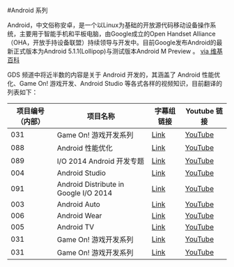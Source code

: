 #Android 系列

Android，中文俗称安卓，是一个以Linux为基础的开放源代码移动设备操作系统，主要用于智能手机和平板电脑，由Google成立的Open Handset Alliance（OHA，开放手持设备联盟）持续领导与开发中。目前Google发布Android的最新正式版本为Android 5.1.1(Lollipop)与测试版本Android M Preview 。 [via 维基百科](http://https://zh.wikipedia.org/wiki/Android)

GDS 频道中将近半数的内容是关于 Android 开发的，其涵盖了 Android 性能优化、Game On! 游戏开发、Android Studio 等各式各样的视频知识，目前翻译的列表如下：

| 项目编号（内部） | 项目名称 | 字幕组链接 | Youtube 链接  |
| ---- | ---- | ---- | ---- |
|  031 | Game On! 游戏开发系列 | [Link](http://pub.gfansub.com/Android/031-Game-On/index.html) | [YouTube](http:/https://www.youtube.com/playlist?list=PLOU2XLYxmsIKxwLEpFSWvCgdfEYlBQijk/) |
|  088 | Android 性能优化 | [Link](http://pub.gfansub.com/Android/031-Game-On/index.html) | [YouTube](http:/https://www.youtube.com/playlist?list=PLOU2XLYxmsIKEOXh5TwZEv89aofHzNCiu/) |
|  089 | I/O 2014 Android 开发专题 | [Link](http://pub.gfansub.com/Android/031-Game-On/index.html) | [YouTube](http://) |
|  004 | Android Studio | [Link](http://pub.gfansub.com/Android/031-Game-On/index.html) | [YouTube](http://) |
|  091 | Android Distribute in Google I/O 2014 | [Link](http://pub.gfansub.com/Android/031-Game-On/index.html) | [YouTube](http://) |
|  003 | Android Auto | [Link](http://pub.gfansub.com/Android/031-Game-On/index.html) | [YouTube](http://) |
|  006 | Android Wear | [Link](http://pub.gfansub.com/Android/031-Game-On/index.html) | [YouTube](http://) |
|  005 | Android TV | [Link](http://pub.gfansub.com/Android/031-Game-On/index.html) | [YouTube](http://) |
|  031 | Game On! 游戏开发系列 | [Link](http://pub.gfansub.com/Android/031-Game-On/index.html) | [YouTube](http://) |
|  031 | Game On! 游戏开发系列 | [Link](http://pub.gfansub.com/Android/031-Game-On/index.html) | [YouTube](http://) |